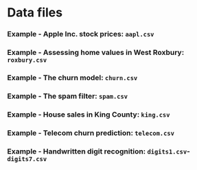 # Data files

### Example - Apple Inc. stock prices: `aapl.csv`

### Example - Assessing home values in West Roxbury: `roxbury.csv`

### Example - The churn model: `churn.csv`

### Example - The spam filter: `spam.csv`

### Example - House sales in King County: `king.csv`

### Example - Telecom churn prediction: `telecom.csv`

### Example - Handwritten digit recognition: `digits1.csv`-`digits7.csv` 
